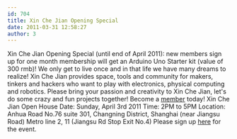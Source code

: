 ```yaml
---
id: 704
title: Xin Che Jian Opening Special
date: 2011-03-31 12:58:27
author: 3
---
```


Xin Che Jian Opening Special (until end of April 2011): new members sign up for one month membership will get an Arduino Uno Starter kit (value of 300 rmb)! We only get to live once and in that life we have many dreams to realize! Xin Che Jian provides space, tools and community for makers, tinkers and hackers who want to play with electronics, physical computing and robotics. Please bring your passion and creativity to Xin Che Jian, let's do some crazy and fun projects together! Become a [member](http://xinchejian.com/membership) today! Xin Che Jian Open House Date: Sunday, April 3rd 2011 Time: 2PM to 5PM Location: Anhua Road No.76 suite 301, Changning District, Shanghai (near Jiangsu Road) Metro line 2, 11 (Jiangsu Rd Stop Exit No.4) Please sign up [here](http://xinchejian.com/event/?regevent%5Faction=register&event%5Fid=4&name%5Fof%5Fevent=XinCheJianOpenHouse) for the event.